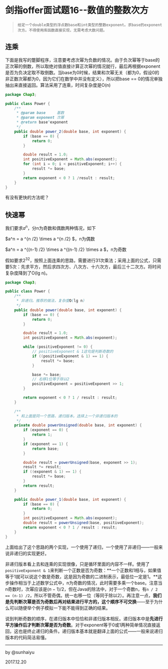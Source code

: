 # 剑指offer面试题16--数值的整数次方

> ```
> 给定一个double类型的浮点数base和int类型的整数exponent。求base的exponent次方。不得使用库函数直接实现，无需考虑大数问题。
> ```

## 连乘

下面是我写的蹩脚程序，注意要考虑次幂为负数的情况。由于负次幂等于base的正次幂的倒数，所以取绝对值直接计算正次幂的情况就行，最后再根据exponent是否为负决定取不取倒数。当base为0时候，结果和次幂无关（都为0，假设0的非正数次幂都为0，因为它们在数学中并没有定义），所以把base == 0的情况单独抽出来直接返回。算法采用了连乘，时间复杂度是O(n)

```java
package Chap3;

public class Power {
    /**
     * @param base     基数
     * @param exponent 次幂
     * @return base^exponent
     */
    public double power_2(double base, int exponent) {
        if (base == 0) {
            return 0;
        }

        double result = 1.0;
        int positiveExponent = Math.abs(exponent);
        for (int i = 0; i < positiveExponent; i++) {
            result *= base;
        }
        return exponent < 0 ? 1 /result : result;
    }
}

```

有没有更快的方法呢？

## 快速幂

我们要求$a^n$，分n为奇数和偶数两种情况，如下

$a^n = a ^{n /2}  \times  a ^{n /2} $，n为偶数

$a^n = a ^{(n-1) /2}  \times  a ^{(n-1) /2} \times a $，n为奇数

假如要求$2^{32}$，按照上面连乘的思路，需要进行31次乘法；采用上面的公式，只需要5次：先求平方，然后求四次方、八次方、十六次方，最后三十二次方。将时间复杂度降到了O(lg n)。

```java
package Chap3;

public class Power {
    /**
     * 非递归。推荐的做法，复杂度O(lg n)
     */
    public double power(double base, int exponent) {
        if (base == 0) {
            return 0;
        }

        double result = 1.0;
        int positiveExponent = Math.abs(exponent);

        while (positiveExponent != 0) {
          	// positiveExponent & 1这句是判断奇数的
            if ((positiveExponent & 1) == 1) {
                result *= base;
            }

            base *= base;
          	// 右移1位等于除以2
            positiveExponent = positiveExponent >> 1;
        }

        return exponent < 0 ? 1 / result : result;
    }

    /**
     * 和上面是同一个思路，递归版本。选择上一个非递归版本的
     */
    private double powerUnsigned(double base, int exponent) {
        if (exponent == 0) {
            return 1;
        }
        if (exponent == 1) {
            return base;
        }

        double result = powerUnsigned(base, exponent >> 1);
        result *= result;
        if ((exponent & 1) == 1) {
            result *= base;
        }
        return result;
    }

    public double power_1(double base, int exponent) {
        if (base == 0) {
            return 0;
        }
        int positiveExponent = Math.abs(exponent);
        double result = powerUnsigned(base, positiveExponent);
        return exponent < 0 ? 1 / result : result;
    }
}

```

上面给出了这个思路的两个实现，一个使用了递归，一个使用了非递归——一般来说非递归的实现更好。

非递归版本看上去和连乘的实现很像，只是循环里面的内容不一样。使用了`positiveExponent & 1`来判断一个正数是否为奇数：**一个正数和1相与，如果值等于1就可以说这个数是奇数，这是因为奇数的二进制表示，最低位一定是1。**这步操作相当于上述数学公式中，n为奇数的情况，此时需要多乘一个base。注意当n奇数时，次幂应该是$(n-1)/ 2$，但在Java的除法中，对于一个奇数n，有`n / 2 == (n-1) /2`，所以不管奇偶，统一右移一位（等同于除以2）。再注意一点，**我们是先判断次幂是否为奇数后再对结果进行平方的，这个顺序不可交换**——至于为什么可以随便举个例子模拟一下能不能得到正确的结果。

说到判断奇数的顺序，在递归版本中恰恰和非递归版本相反。递归版本中是**先进行平方操作后才判断次幂是否为奇数**。对于exponent等于0或1两种简单情况直接返回，这也是终止递归的条件。递归版本基本就是翻译上面的公式——一般来说递归版本的代码简洁易懂。

---

by @sunhaiyu

2017.12.20






